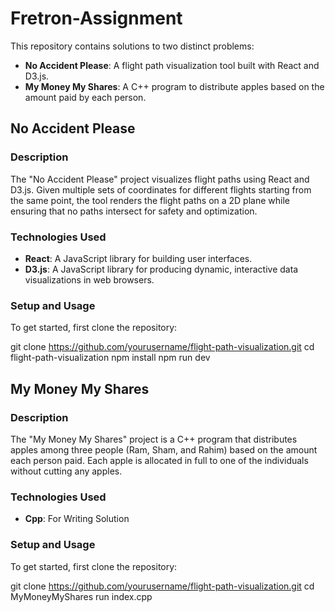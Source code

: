 # Fretron-Assignment


This repository contains solutions to two distinct problems:

- **No Accident Please**: A flight path visualization tool built with React and D3.js.
- **My Money My Shares**: A C++ program to distribute apples based on the amount paid by each person.



## No Accident Please

### Description

The "No Accident Please" project visualizes flight paths using React and D3.js. Given multiple sets of coordinates for different flights starting from the same point, the tool renders the flight paths on a 2D plane while ensuring that no paths intersect for safety and optimization.

### Technologies Used

- **React**: A JavaScript library for building user interfaces.
- **D3.js**: A JavaScript library for producing dynamic, interactive data visualizations in web browsers.

### Setup and Usage

To get started, first clone the repository:

git clone https://github.com/yourusername/flight-path-visualization.git
cd flight-path-visualization
npm install
npm run dev 

## My Money My Shares

### Description

The "My Money My Shares" project is a C++ program that distributes apples among three people (Ram, Sham, and Rahim) based on the amount each person paid. Each apple is allocated in full to one of the individuals without cutting any apples.

### Technologies Used

- **Cpp**: For Writing Solution

### Setup and Usage

To get started, first clone the repository:

git clone https://github.com/yourusername/flight-path-visualization.git
cd MyMoneyMyShares
run index.cpp

